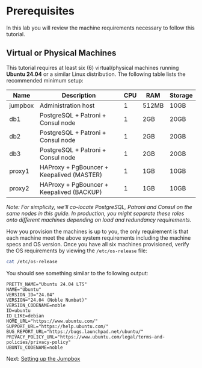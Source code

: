 # Prerequisites

In this lab you will review the machine requirements necessary to follow this tutorial.

## Virtual or Physical Machines

This tutorial requires at least six (6) virtual/physical machines running **Ubuntu 24.04** or a similar Linux distribution. The following table lists the recommended minimum setup:

| Name    | Description                                  | CPU | RAM   | Storage |
|---------|----------------------------------------------|-----|-------|---------|
| jumpbox | Administration host                          | 1   | 512MB | 10GB    |
| db1     | PostgreSQL + Patroni + Consul node           | 1   | 2GB   | 20GB    |
| db2     | PostgreSQL + Patroni + Consul node           | 1   | 2GB   | 20GB    |
| db3     | PostgreSQL + Patroni + Consul node           | 1   | 2GB   | 20GB    |
| proxy1  | HAProxy + PgBouncer + Keepalived (MASTER)    | 1   | 1GB   | 10GB    |
| proxy2  | HAProxy + PgBouncer + Keepalived (BACKUP)    | 1   | 1GB   | 10GB    |

*Note: For simplicity, we'll co-locate PostgreSQL, Patroni and Consul on the same nodes in this guide. In production, you might separate these roles onto different machines depending on load and redundancy requirements.*

How you provision the machines is up to you, the only requirement is that each machine meet the above system requirements including the machine specs and OS version. Once you have all six machines provisioned, verify the OS requirements by viewing the `/etc/os-release` file:

```bash
cat /etc/os-release
```

You should see something similar to the following output:

```text
PRETTY_NAME="Ubuntu 24.04 LTS"
NAME="Ubuntu"
VERSION_ID="24.04"
VERSION="24.04 (Noble Numbat)"
VERSION_CODENAME=noble
ID=ubuntu
ID_LIKE=debian
HOME_URL="https://www.ubuntu.com/"
SUPPORT_URL="https://help.ubuntu.com/"
BUG_REPORT_URL="https://bugs.launchpad.net/ubuntu/"
PRIVACY_POLICY_URL="https://www.ubuntu.com/legal/terms-and-policies/privacy-policy"
UBUNTU_CODENAME=noble
```

Next: [Setting up the Jumpbox](02-jumpbox.md)
